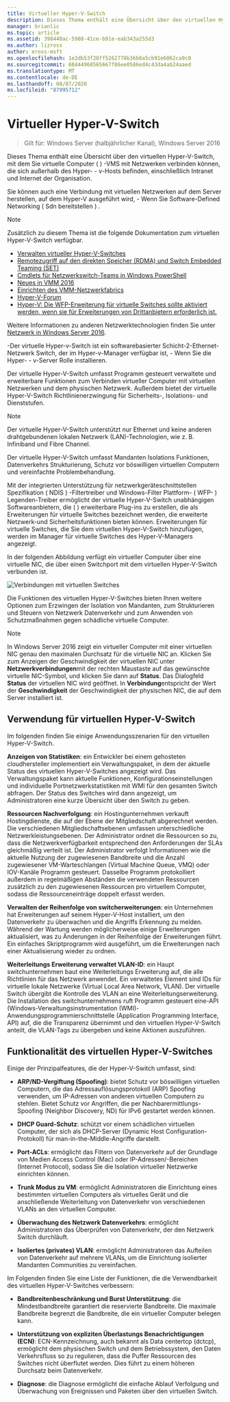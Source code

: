 ```yaml
---
title: Virtueller Hyper-V-Switch
description: Dieses Thema enthält eine Übersicht über den virtuellen Hyper-V-Switch in Windows Server 2016.
manager: brianlic
ms.topic: article
ms.assetid: 398440ac-5988-41ce-b91e-eab343a255d3
ms.author: lizross
author: eross-msft
ms.openlocfilehash: 1e2db53f28ff5262778b36b8a5cb91e6062ca9c0
ms.sourcegitcommit: 68444968565667f86ee0586ed4c43da4ab24aaed
ms.translationtype: MT
ms.contentlocale: de-DE
ms.lasthandoff: 08/07/2020
ms.locfileid: "87995712"
---
```

# <a name="hyper-v-virtual-switch"></a>Virtueller Hyper-V-Switch

>Gilt für: Windows Server (halbjährlicher Kanal), Windows Server 2016

Dieses Thema enthält eine Übersicht über den virtuellen Hyper-V-Switch, mit dem Sie virtuelle Computer \( \) -VMS mit Netzwerken verbinden können, die sich außerhalb des Hyper- \- v-Hosts befinden, einschließlich Intranet und Internet der Organisation.

Sie können auch eine Verbindung mit virtuellen Netzwerken auf dem Server herstellen, auf dem Hyper-V ausgeführt wird, \- Wenn Sie Software-Defined Networking \( Sdn bereitstellen \) .

> [!NOTE]
> Zusätzlich zu diesem Thema ist die folgende Dokumentation zum virtuellen Hyper-V-Switch verfügbar.
>
> - [Verwalten virtueller Hyper-V-Switches](Manage-Hyper-V-Virtual-Switch.md)
> - [Remotezugriff auf den direkten Speicher (RDMA) und Switch Embedded Teaming (SET)](RDMA-and-Switch-Embedded-Teaming.md)
> - [Cmdlets für Netzwerkswitch-Teams in Windows PowerShell](/powershell/module/netswitchteam/new-netswitchteam?view=win10-ps)
> - [Neues in VMM 2016](/system-center/vmm/whats-new#networking)
> - [Einrichten des VMM-Netzwerkfabrics](/system-center/vmm/manage-networks)
> - [Hyper-V-Forum](/answers/topics/windows-server-hyper-v.html)
> - [Hyper-V: Die WFP-Erweiterung für virtuelle Switches sollte aktiviert werden, wenn sie für Erweiterungen von Drittanbietern erforderlich ist.](/answers/topics/windows-server-hyper-v.html)
>
> Weitere Informationen zu anderen Netzwerktechnologien finden Sie unter [Netzwerk in Windows Server 2016](../../networking/index.yml).

\-Der virtuelle Hyper-v-Switch ist ein softwarebasierter Schicht-2-Ethernet-Netzwerk Switch, der im Hyper-v-Manager verfügbar ist, \- Wenn Sie die Hyper- \- v-Server Rolle installieren.

Der virtuelle Hyper-V-Switch umfasst Programm gesteuert verwaltete und erweiterbare Funktionen zum Verbinden virtueller Computer mit virtuellen Netzwerken und dem physischen Netzwerk. Außerdem bietet der virtuelle Hyper-V-Switch Richtlinienerzwingung für Sicherheits-, Isolations- und Dienststufen.

> [!NOTE]
> Der virtuelle Hyper-V-Switch unterstützt nur Ethernet und keine anderen drahtgebundenen lokalen Netzwerk (LAN)-Technologien, wie z. B. Infiniband und Fibre Channel.

Der virtuelle Hyper-V-Switch umfasst Mandanten Isolations Funktionen, Datenverkehrs Strukturierung, Schutz vor böswilligen virtuellen Computern und vereinfachte Problembehandlung.

Mit der integrierten Unterstützung für netzwerkgeräteschnittstellen Spezifikation \( NDIS \) -Filtertreiber und Windows-Filter Plattform- \( WFP- \) Legenden-Treiber ermöglicht der virtuelle Hyper-V-Switch unabhängigen Softwareanbietern, die \( \) erweiterbare Plug-ins zu erstellen, die als Erweiterungen für virtuelle Switches bezeichnet werden, die erweiterte Netzwerk-und Sicherheitsfunktionen bieten können. Erweiterungen für virtuelle Switches, die Sie dem virtuellen Hyper-V-Switch hinzufügen, werden im Manager für virtuelle Switches des Hyper-V-Managers angezeigt.

In der folgenden Abbildung verfügt ein virtueller Computer über eine virtuelle NIC, die über einen Switchport mit dem virtuellen Hyper-V-Switch verbunden ist.

![Verbindungen mit virtuellen Switches](../media/Hyper-V-Virtual-Switch/Vswitch_01.jpg)

Die Funktionen des virtuellen Hyper-V-Switches bieten Ihnen weitere Optionen zum Erzwingen der Isolation von Mandanten, zum Strukturieren und Steuern von Netzwerk Datenverkehr und zum Anwenden von Schutzmaßnahmen gegen schädliche virtuelle Computer.

>[!NOTE]
> In Windows Server 2016 zeigt ein virtueller Computer mit einer virtuellen NIC genau den maximalen Durchsatz für die virtuelle NIC an. Klicken Sie zum Anzeigen der Geschwindigkeit der virtuellen NIC unter **Netzwerkverbindungen**mit der rechten Maustaste auf das gewünschte virtuelle NIC-Symbol, und klicken Sie dann auf **Status**. Das Dialogfeld **Status** der virtuellen NIC wird geöffnet. In **Verbindung**entspricht der Wert der **Geschwindigkeit** der Geschwindigkeit der physischen NIC, die auf dem Server installiert ist.

## <a name="uses-for-hyper-v-virtual-switch"></a><a name="bkmk_apps"></a>Verwendung für virtuellen Hyper-V-Switch

Im folgenden finden Sie einige Anwendungsszenarien für den virtuellen Hyper-V-Switch.

**Anzeigen von Statistiken**: ein Entwickler bei einem gehosteten cloudhersteller implementiert ein Verwaltungspaket, in dem der aktuelle Status des virtuellen Hyper-V-Switches angezeigt wird. Das Verwaltungspaket kann aktuelle Funktionen, Konfigurationseinstellungen und individuelle Portnetzwerkstatistiken mit WMI für den gesamten Switch abfragen. Der Status des Switches wird dann angezeigt, um Administratoren eine kurze Übersicht über den Switch zu geben.

**Ressourcen Nachverfolgung**: ein Hostingunternehmen verkauft Hostingdienste, die auf der Ebene der Mitgliedschaft abgerechnet werden. Die verschiedenen Mitgliedschaftsebenen umfassen unterschiedliche Netzwerkleistungsebenen. Der Administrator ordnet die Ressourcen so zu, dass die Netzwerkverfügbarkeit entsprechend den Anforderungen der SLAs gleichmäßig verteilt ist. Der Administrator verfolgt Informationen wie die aktuelle Nutzung der zugewiesenen Bandbreite und die Anzahl zugewiesener VM-Warteschlangen (Virtual Machine Queue, VMQ) oder IOV-Kanäle Programm gesteuert. Dasselbe Programm protokolliert außerdem in regelmäßigen Abständen die verwendeten Ressourcen zusätzlich zu den zugewiesenen Ressourcen pro virtuellem Computer, sodass die Ressourceneinträge doppelt erfasst werden.

**Verwalten der Reihenfolge von switcherweiterungen**: ein Unternehmen hat Erweiterungen auf seinem Hyper-V-Host installiert, um den Datenverkehr zu überwachen und die Angriffs Erkennung zu melden. Während der Wartung werden möglicherweise einige Erweiterungen aktualisiert, was zu Änderungen in der Reihenfolge der Erweiterungen führt. Ein einfaches Skriptprogramm wird ausgeführt, um die Erweiterungen nach einer Aktualisierung wieder zu ordnen.

**Weiterleitungs Erweiterung verwaltet VLAN-ID**: ein Haupt switchunternehmen baut eine Weiterleitungs Erweiterung auf, die alle Richtlinien für das Netzwerk anwendet. Ein verwaltetes Element sind IDs für virtuelle lokale Netzwerke (Virtual Local Area Network, VLAN). Der virtuelle Switch übergibt die Kontrolle des VLAN an eine Weiterleitungserweiterung. Die Installation des switchunternehmens ruft Programm gesteuert eine-API (Windows-Verwaltungsinstrumentation (WMI)-Anwendungsprogrammierschnittstelle (Application Programming Interface, API) auf, die die Transparenz übernimmt und den virtuellen Hyper-V-Switch anteilt, die VLAN-Tags zu übergeben und keine Aktionen auszuführen.

## <a name="hyper-v-virtual-switch-functionality"></a><a name="bkmk_func"></a>Funktionalität des virtuellen Hyper-V-Switches

Einige der Prinzipalfeatures, die der Hyper-V-Switch umfasst, sind:

-   **ARP/ND-Vergiftung (Spoofing)**: bietet Schutz vor böswilligen virtuellen Computern, die das Adressauflösungsprotokoll (ARP) Spoofing verwenden, um IP-Adressen von anderen virtuellen Computern zu stehlen. Bietet Schutz vor Angriffen, die per Nachbarermittlungs-Spoofing (Neighbor Discovery, ND) für IPv6 gestartet werden können.

-   **DHCP Guard-Schutz**: schützt vor einem schädlichen virtuellen Computer, der sich als DHCP-Server (Dynamic Host Configuration-Protokoll) für man-in-the-Middle-Angriffe darstellt.

-   **Port-ACLs**: ermöglicht das Filtern von Datenverkehr auf der Grundlage von Medien Access Control (Mac) oder IP-Adressen/-Bereichen (Internet Protocol), sodass Sie die Isolation virtueller Netzwerke einrichten können.

-   **Trunk Modus zu VM**: ermöglicht Administratoren die Einrichtung eines bestimmten virtuellen Computers als virtuelles Gerät und die anschließende Weiterleitung von Datenverkehr von verschiedenen VLANs an den virtuellen Computer.

-   **Überwachung des Netzwerk Datenverkehrs**: ermöglicht Administratoren das Überprüfen von Datenverkehr, der den Netzwerk Switch durchläuft.

-   **Isoliertes (privates) VLAN**: ermöglicht Administratoren das Aufteilen von Datenverkehr auf mehrere VLANs, um die Einrichtung isolierter Mandanten Communities zu vereinfachen.

Im Folgenden finden Sie eine Liste der Funktionen, die die Verwendbarkeit des virtuellen Hyper-V-Switches verbessern:

-   **Bandbreitenbeschränkung und Burst Unterstützung**: die Mindestbandbreite garantiert die reservierte Bandbreite. Die maximale Bandbreite begrenzt die Bandbreite, die ein virtueller Computer belegen kann.

-   **Unterstützung von expliziten Überlastungs Benachrichtigungen (ECN)**: ECN-Kennzeichnung, auch bekannt als Data centertcp (dctcp), ermöglicht dem physischen Switch und dem Betriebssystem, den Daten Verkehrsfluss so zu regulieren, dass die Puffer Ressourcen des Switches nicht überflutet werden. Dies führt zu einem höheren Durchsatz beim Datenverkehr.

-   **Diagnose**: die Diagnose ermöglicht die einfache Ablauf Verfolgung und Überwachung von Ereignissen und Paketen über den virtuellen Switch.